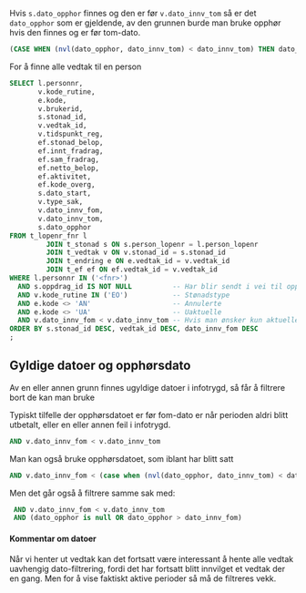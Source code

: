 Hvis `s.dato_opphor` finnes og den er før `v.dato_innv_tom` så er det `dato_opphor` som er gjeldende, av den grunnen burde man
bruke opphør hvis den finnes og er før tom-dato.

```sql
(CASE WHEN (nvl(dato_opphor, dato_innv_tom) < dato_innv_tom) THEN dato_opphor ELSE dato_innv_tom END) AS tom
```

For å finne alle vedtak til en person

```sql
SELECT l.personnr,
       v.kode_rutine,
       e.kode,
       v.brukerid,
       s.stonad_id,
       v.vedtak_id,
       v.tidspunkt_reg,
       ef.stonad_belop,
       ef.innt_fradrag,
       ef.sam_fradrag,
       ef.netto_belop,
       ef.aktivitet,
       ef.kode_overg,
       s.dato_start,
       v.type_sak,
       v.dato_innv_fom,
       v.dato_innv_tom,
       s.dato_opphor
FROM t_lopenr_fnr l
         JOIN t_stonad s ON s.person_lopenr = l.person_lopenr
         JOIN t_vedtak v ON v.stonad_id = s.stonad_id
         JOIN t_endring e ON e.vedtak_id = v.vedtak_id
         JOIN t_ef ef ON ef.vedtak_id = v.vedtak_id
WHERE l.personnr IN ('<fnr>')
  AND s.oppdrag_id IS NOT NULL          -- Har blir sendt i vei til oppdrag 
  AND v.kode_rutine IN ('EO')           -- Stønadstype
  AND e.kode <> 'AN'                    -- Annulerte
  AND e.kode <> 'UA'                    -- Uaktuelle
  AND v.dato_innv_fom < v.dato_innv_tom -- Hvis man ønsker kun aktuelle kan det være relevant å filtrere på opphørsdato og
ORDER BY s.stonad_id DESC, vedtak_id DESC, dato_innv_fom DESC
;
```

## Gyldige datoer og opphørsdato

Av en eller annen grunn finnes ugyldige datoer i infotrygd, så får å filtrere bort de kan man bruke

Typiskt tilfelle der opphørsdatoet er før fom-dato er når perioden aldri blitt utbetalt, eller en eller annen feil i infotrygd.

```sql
AND v.dato_innv_fom < v.dato_innv_tom
```

Man kan også bruke opphørsdatoet, som iblant har blitt satt

```sql
AND v.dato_innv_fom < (case when (nvl(dato_opphor, dato_innv_tom) < dato_innv_tom) then dato_opphor else dato_innv_tom end)
```

Men det går også å filtrere samme sak med:

```sql
 AND v.dato_innv_fom < v.dato_innv_tom
 AND (dato_opphor is null OR dato_opphor > dato_innv_fom)
```

#### Kommentar om datoer

Når vi henter ut vedtak kan det fortsatt være interessant å hente alle vedtak uavhengig dato-filtrering, fordi det har fortsatt
blitt innvilget et vedtak der en gang. Men for å vise faktiskt aktive perioder så må de filtreres vekk. 